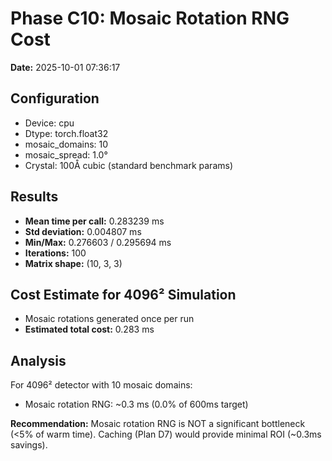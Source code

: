 # Phase C10: Mosaic Rotation RNG Cost

**Date:** 2025-10-01 07:36:17

## Configuration
- Device: cpu
- Dtype: torch.float32
- mosaic_domains: 10
- mosaic_spread: 1.0°
- Crystal: 100Å cubic (standard benchmark params)

## Results
- **Mean time per call:** 0.283239 ms
- **Std deviation:** 0.004807 ms
- **Min/Max:** 0.276603 / 0.295694 ms
- **Iterations:** 100
- **Matrix shape:** (10, 3, 3)

## Cost Estimate for 4096² Simulation
- Mosaic rotations generated once per run
- **Estimated total cost:** 0.283 ms

## Analysis
For 4096² detector with 10 mosaic domains:
- Mosaic rotation RNG: ~0.3 ms (0.0% of 600ms target)

**Recommendation:** Mosaic rotation RNG is NOT a significant bottleneck (<5% of warm time). Caching (Plan D7) would provide minimal ROI (~0.3ms savings).
